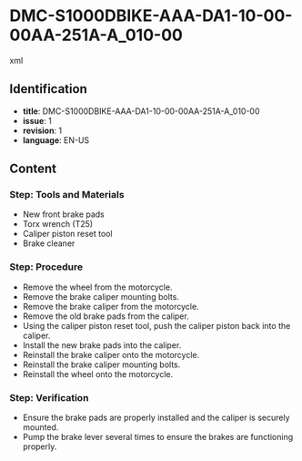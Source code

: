 # DMC-S1000DBIKE-AAA-DA1-10-00-00AA-251A-A_010-00

xml
<proced xmlns:dc="http://www.purl.org/dc/elements/1.1/" xmlns:rdf="http://www.w3.org/1999/02/22-rdf-syntax-ns#" xmlns:xlink="http://www.w3.org/1999/xlink" xmlns:xsi="http://www.w3.org/2001/XMLSchema-instance" xsi:noNamespaceSchemaLocation="http://www.s1000d.org/S1000D_6/xml_schema_flat/proced.xsd">
## Identification

*   **title**: DMC-S1000DBIKE-AAA-DA1-10-00-00AA-251A-A_010-00
*   **issue**: 1
*   **revision**: 1
*   **language**: EN-US

## Content

### Step: Tools and Materials

*   New front brake pads
*   Torx wrench (T25)
*   Caliper piston reset tool
*   Brake cleaner

### Step: Procedure

*   Remove the wheel from the motorcycle.
*   Remove the brake caliper mounting bolts.
*   Remove the brake caliper from the motorcycle.
*   Remove the old brake pads from the caliper.
*   Using the caliper piston reset tool, push the caliper piston back into the caliper.
*   Install the new brake pads into the caliper.
*   Reinstall the brake caliper onto the motorcycle.
*   Reinstall the brake caliper mounting bolts.
*   Reinstall the wheel onto the motorcycle.

### Step: Verification

*   Ensure the brake pads are properly installed and the caliper is securely mounted.
*   Pump the brake lever several times to ensure the brakes are functioning properly.